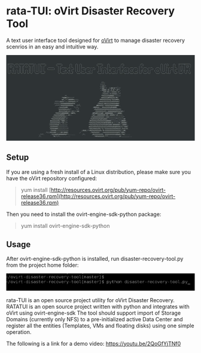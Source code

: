 # rata-TUI: oVirt Disaster Recovery Tool
A text user interface tool designed for [oVirt](https://www.ovirt.org/) to manage disaster recovery scenrios in an easy and intuitive way.

![rata-TUI home scrreen logo](/sources/rata-TUI_home_screen.png)

## Setup
If you are using a fresh install of a Linux distribution, please make sure you have the
oVirt repository configured:

> yum install [http://resources.ovirt.org/pub/yum-repo/ovirt-release36.rpm](http://resources.ovirt.org/pub/yum-repo/ovirt-release36.rpm)

Then you need to install the ovirt-engine-sdk-python package:

> yum install ovirt-engine-sdk-python

## Usage

After ovirt-engine-sdk-python is installed, run disaster-recovery-tool.py from the project home folder:

![run python script](/sources/run_python.png)

rata-TUI is an open source project utility for oVirt Disaster Recovery.
RATATUI is an open source project written with python and integrates with oVirt using ovirt-engine-sdk
The tool should support import of Storage Domains (currently only NFS) to a pre-initialized active Data Center and register all the entities (Templates, VMs and floating disks) using one simple operation.

The following is a link for a demo video:
https://youtu.be/2QoGfYjTNf0
